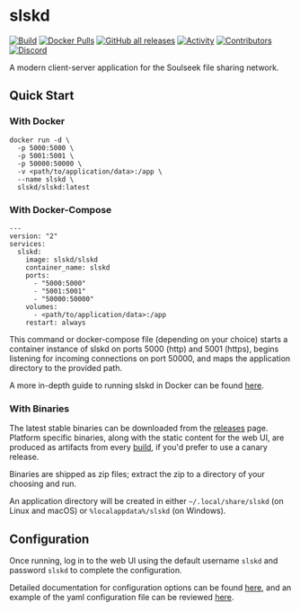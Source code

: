 # slskd

[![Build](https://github.com/slskd/slskd/actions/workflows/ci.yml/badge.svg?branch=master)](https://github.com/slskd/slskd/actions/workflows/ci.yml)
[![Docker Pulls](https://img.shields.io/docker/pulls/slskd/slskd)](https://hub.docker.com/r/slskd/slskd)
[![GitHub all releases](https://img.shields.io/github/downloads/slskd/slskd/total)](https://github.com/slskd/slskd/releases)
[![Activity](https://img.shields.io/github/commit-activity/m/slskd/slskd)](https://github.com/slskd/slskd/pulse)
[![Contributors](https://img.shields.io/github/contributors/slskd/slskd)](https://github.com/slskd/slskd/graphs/contributors)
[![Discord](https://img.shields.io/discord/971446666257391616?logo=discord)](https://slskd.org/discord)

A modern client-server application for the Soulseek file sharing network.

## Quick Start

### With Docker
```
docker run -d \
  -p 5000:5000 \
  -p 5001:5001 \
  -p 50000:50000 \
  -v <path/to/application/data>:/app \
  --name slskd \
  slskd/slskd:latest
```
### With Docker-Compose

```
---
version: "2"
services:
  slskd:
    image: slskd/slskd
    container_name: slskd
    ports:
      - "5000:5000"
      - "5001:5001"
      - "50000:50000"
    volumes:
      - <path/to/application/data>:/app
    restart: always
```

This command or docker-compose file (depending on your choice) starts a container instance of slskd on ports 5000 (http) and 5001 (https), begins listening for incoming connections on port 50000, and maps the application directory to the provided path.

A more in-depth guide to running slskd in Docker can be found [here](https://github.com/slskd/slskd/blob/master/docs/docker.md).

### With Binaries

The latest stable binaries can be downloaded from the [releases](https://github.com/slskd/slskd/releases) page.  Platform specific binaries, along with the static content for the web UI, are produced as artifacts from every [build](https://github.com/slskd/slskd/actions?query=workflow%3ACI), if you'd prefer to use a canary release.

Binaries are shipped as zip files; extract the zip to a directory of your choosing and run.

An application directory will be created in either `~/.local/share/slskd` (on Linux and macOS) or `%localappdata%/slskd` (on Windows).

## Configuration

Once running, log in to the web UI using the default username `slskd` and password `slskd` to complete the configuration.

Detailed documentation for configuration options can be found [here](https://github.com/slskd/slskd/blob/master/docs/config.md), and an example of the yaml configuration file can be reviewed [here](https://github.com/slskd/slskd/blob/master/config/slskd.example.yml).
